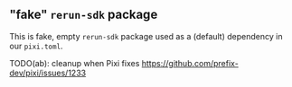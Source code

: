 ## "fake" `rerun-sdk` package

This is fake, empty `rerun-sdk` package used as a (default) dependency in our `pixi.toml`.

TODO(ab): cleanup when Pixi fixes https://github.com/prefix-dev/pixi/issues/1233
